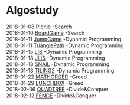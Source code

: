 # Algostudy

2018-01-08 [Picnic](https://algospot.com/judge/problem/read/PICNIC) -Search<br/>
2018-01-10 [BoardGame](https://algospot.com/judge/problem/read/BOARDCOVER#) -Search<br/>
2018-01-11 [JumpGame](https://algospot.com/judge/problem/read/JUMPGAME) -Dynamic Programming<br/>
2018-01-11 [TrianglePath](https://algospot.com/judge/problem/read/TRIANGLEPATH) -Dynamic Programming<br/>
2018-01-15 [LIS](https://algospot.com/judge/problem/read/LIS) -Dynamic Programming<br/>
2018-01-18 [JLIS](https://algospot.com/judge/problem/read/JLIS) -Dynamic Programming<br/>
2018-01-18 [SNAIL](https://algospot.com/judge/problem/read/SNAIL) -Dynamic Programming<br/>
2018-01-18 [TILING2](https://algospot.com/judge/problem/read/TILING2) -Dynamic Programming<br/>
2018-01-22 [MATHORDER](https://algospot.com/judge/problem/read/MATCHORDER) -Greed <br/>
2018-01-29 [LUNCHBOX](https://algospot.com/judge/problem/read/MATCHORDER) -Greed <br/>
2018-02-06 [QUADTREE](https://algospot.com/judge/problem/read/QUADTREE) -Divide&Conquer <br/>
2018-02-12 [FENCE](https://algospot.com/judge/problem/read/FENCE) -Divide&Conquer <br/>
